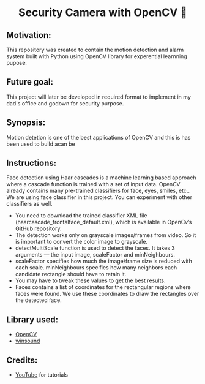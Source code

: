 <h1 align="center">Security Camera with OpenCV 🔐 </h1>

## Motivation:
This repository was created to contain the motion detection and alarm system built with Python using OpenCV library for experential learnning pupose. 

## Future goal:
This project will later be developed in required format to implement in my dad's office and godown for security purpose.

## Synopsis:
Motion detetion is one of the best applications of OpenCV and this is has been used to build acan be 

## Instructions:
Face detection using Haar cascades is a machine learning based approach where a cascade function is trained with a set of input data. OpenCV already contains many pre-trained classifiers for face, eyes, smiles, etc.. We are using face classifier in this project. You can experiment with other classifiers as well. 

- You need to download the trained classifier XML file (haarcascade_frontalface_default.xml), which is available in OpenCv’s GitHub repository.
- The detection works only on grayscale images/frames from video. So it is important to convert the color image to grayscale.
- detectMultiScale function is used to detect the faces. It takes 3 arguments — the input image, scaleFactor and minNeighbours. 
- scaleFactor specifies how much the image/frame size is reduced with each scale. minNeighbours specifies how many neighbors each candidate rectangle should have to retain it. 
- You may have to tweak these values to get the best results.
- Faces contains a list of coordinates for the rectangular regions where faces were found. We use these coordinates to draw the rectangles over the detected face.

## Library used:
- <a href="https://opencv.org/">OpenCV</a>
- <a href="https://docs.python.org/3/library/winsound.html">winsound</a>

## Credits:
- <a href="https://www.youtube.com/">YouTube</a> for tutorials
